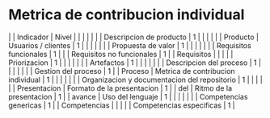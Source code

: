 # Metrica de contribucion individual

|              |                   Indicador                  | Nivel | 
|              |                                              |       |
|              |            Descripcion de producto           |   1   |
|              |                                              |       |
|   Producto   |              Usuarios / clientes             |   1   |
|              |                                              |       |
|              |              Propuesta de valor              |   1   |
|              |                                              |       |
|              |            Requisitos funcionales            |   1   |
|              |          Requisitos no funcionales           |   1   |
|  Requisitos  |                                              |       |
|              |                 Priorizacion                 |   1   |
|              |                                              |       |
|              |                  Artefactos                  |   1   |
|              |                                              |       |
|              |            Descripcion del proceso           |   1   |
|              |                                              |       |
|              |              Gestion del proceso             |   1   |
|   Proceso    |      Metrica de contribucion individual      |   1   |
|              |                                              |       |
|              | Organizacion y documentacion del repositorio |   1   |
|              |                                              |       |
| Presentacion |           Formato de la presentacion         |   1   |
|      del     |            Ritmo de la presentacion          |   1   |
|    avance    |                Uso del lenguaje              |   1   |
|              |                                              |       |
|              |              Competencias genericas          |   1   |
| Competencias |                                              |       |
|              |             Competencias especificas         |   1   |

